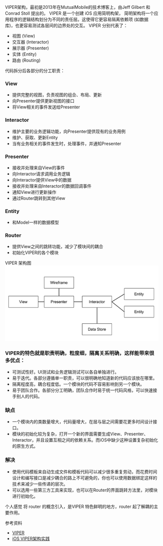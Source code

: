  VIPER架构，最初是2013年在MutualMobile的技术博客上，由Jeff Gilbert 和 Conrad Stoll 提出的。
 VIPER 是一个创建 iOS 应用简明构架， 简明架构将一个应用程序的逻辑结构划分为不同的责任层。这使得它更容易隔离依赖项 (如数据库)，也更容易测试各层间的边界处的交互。
VIPER 分别代表了：
 - 视图 (View)
 - 交互器 (Interactor)
 - 展示器 (Presenter)
 - 实体 (Entity) 
 - 路由 (Routing) 

代码拆分后各部分的分工职责：

### View
- 提供完整的视图，负责视图的组合、布局、更新
- 向Presenter提供更新视图的接口
- 将View相关的事件发送给Presenter

### Interactor
- 维护主要的业务逻辑功能，向Presenter提供现有的业务用例
- 维护、获取、更新Entity
- 当有业务相关的事件发生时，处理事件，并通知Presenter

### Presenter
- 接收并处理来自View的事件
- 向Interactor请求调用业务逻辑
- 向Interactor提供View中的数据
- 接收并处理来自Interactor的数据回调事件
- 通知View进行更新操作
- 通过Router跳转到其他View

### Entity
- 和Model一样的数据模型

### Router

- 提供View之间的跳转功能，减少了模块间的耦合
- 初始化VIPER的各个模块

VIPER 架构图
![VIPER 架构](/Architecture/viperArc1.png)


### VIPER的特色就是职责明确，粒度细，隔离关系明确，这样能带来很多优点：
- 可测试性好。UI测试和业务逻辑测试可以各自单独进行。
- 易于迭代。各部分遵循单一职责，可以很明确地知道新的代码应该放在哪里。
- 隔离程度高，耦合程度低。一个模块的代码不容易影响到另一个模块。
- 易于团队合作。各部分分工明确，团队合作时易于统一代码风格，可以快速接手别人的代码。

### 缺点
- 一个模块内的类数量增大，代码量增大，在层与层之间需要花更多时间设计接口。
- 模块的初始化较为复杂，打开一个新的界面需要生成View、Presenter、Interactor，并且设置互相之间的依赖关系。而iOS中缺少这种设置复杂初始化的原生方式。
### 解决
- 使用代码模板来自动生成文件和模板代码可以减少很多重复劳动，而花费时间设计和编写接口是减少耦合的路上不可避免的，你也可以使用数据绑定这样的技术来减少一些传递的层次。
- 可以选用一些第三方工具来实现，也可以在Router的界面跳转方法里，对模块进行初始化。

个人感觉 将 router 的概念引入，是VIPER 特色鲜明的地方，router 起了解耦的主要作用。



参考资料
- [VIPER](https://objccn.io/issue-13-5/)
- [iOS VIPER架构实践](https://zuikyo.github.io/2017/07/21/iOS%20VIPER架构实践(一)：从MVC到MVVM到VIPER/)
